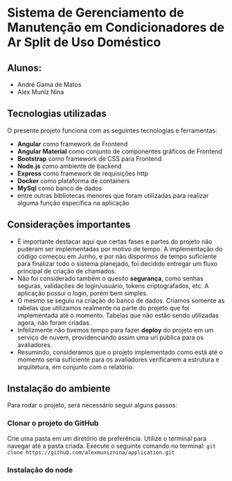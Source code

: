 # Sistema de Gerenciamento de Manutenção em Condicionadores de Ar Split de Uso Doméstico

## Alunos:
- André Gama de Matos
- Alex Muniz Nina

## Tecnologias utilizadas
O presente projeto funciona com as seguintes tecnologias e ferramentas:
- **Angular** como framework de Frontend
- **Angular Material** como conjunto de componentes gráficos de Frontend
- **Bootstrap** como framework de CSS para Frontend
- **Node.js** como ambiente de backend
- **Express** como framework de requisições http
- **Docker** como plataforma de containers
- **MySql** como banco de dados
- entre outras bibliotecas menores que foram utilizadas para realizar alguma função específica na aplicação

## Considerações importantes
- É importante destacar aqui que certas fases e partes do projeto não puderam ser implementadas por motivo de tempo. A implementação do código começou em Junho, e por não dispormos de tempo suficiente para finalizar todo o sistema planejado, foi decidido entregar um fluxo principal de criação de chamados.
- Não foi considerado também o quesito **segurança**, como senhas seguras, validações de login/usuário, tokens criptografados, etc. A aplicação possui o login, porém bem simples.
- O mesmo se seguiu na criação do banco de dados. Criamos somente as tabelas que utilizamos realmente na parte do projeto que foi implementada até o momento. Tabelas que não estão sendo utilizadas agora, não foram criadas.
- Infelizmente não tivemos tempo para fazer **deploy** do projeto em um serviço de nuvem, providenciando assim uma url pública para os avaliadores.
- Resumindo, consideramos que o projeto implementado como está até o momento seria suficiente para os avaliadores verificarem a estrutura e arquitetura, em conjunto com o relatório.

## Instalação do ambiente
Para rodar o projeto, será necessário seguir alguns passos:

### Clonar o projeto do GitHub
Crie uma pasta em um diretório de preferência. Utilize o terminal para navegar até a pasta criada.
Execute o seguinte comando no terminal:
`git clone https://github.com/alexmuniznina/application.git`

### Instalação do node
